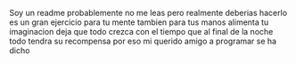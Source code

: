 Soy un readme probablemente no me leas
pero realmente deberias hacerlo
es un gran ejercicio para tu mente
tambien para tus manos
alimenta tu imaginacion
deja que todo crezca con el tiempo
que al final de la noche
todo tendra su recompensa
por eso mi querido amigo
a programar se ha dicho
